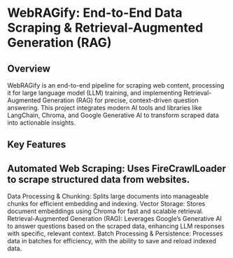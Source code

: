 # WebRAGify: End-to-End Data Scraping & Retrieval-Augmented Generation (RAG)
## Overview
WebRAGify is an end-to-end pipeline for scraping web content, processing it for large language model (LLM) training, and implementing Retrieval-Augmented Generation (RAG) for precise, context-driven question answering. This project integrates modern AI tools and libraries like LangChain, Chroma, and Google Generative AI to transform scraped data into actionable insights.

## Key Features
## Automated Web Scraping: Uses FireCrawlLoader to scrape structured data from websites.
Data Processing & Chunking: Splits large documents into manageable chunks for efficient embedding and indexing.
Vector Storage: Stores document embeddings using Chroma for fast and scalable retrieval.
Retrieval-Augmented Generation (RAG): Leverages Google’s Generative AI to answer questions based on the scraped data, enhancing LLM responses with specific, relevant context.
Batch Processing & Persistence: Processes data in batches for efficiency, with the ability to save and reload indexed data.
